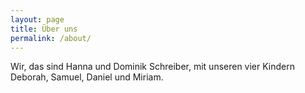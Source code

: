 ```yaml
---
layout: page
title: Über uns
permalink: /about/
---
```


Wir, das sind Hanna und Dominik Schreiber, mit unseren vier Kindern Deborah, Samuel, Daniel und Miriam. 